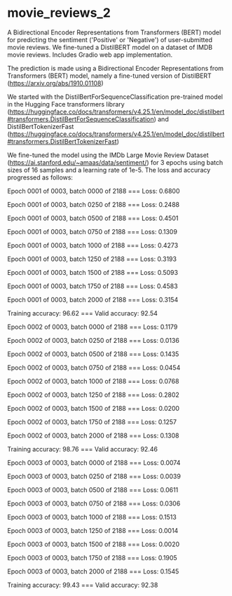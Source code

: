 # movie_reviews_2
A Bidirectional Encoder Representations from Transformers (BERT) model for predicting the sentiment ('Positive' or 'Negative') of user-submitted movie reviews.  We fine-tuned a DistilBERT model on a dataset of IMDB movie reviews. Includes Gradio web app implementation.

The prediction is made using a Bidirectional Encoder Representations from Transformers (BERT) model, namely a fine-tuned version of DistilBERT (https://arxiv.org/abs/1910.01108)

We started with the DistilBertForSequenceClassification pre-trained model in the Hugging Face transformers library (https://huggingface.co/docs/transformers/v4.25.1/en/model_doc/distilbert#transformers.DistilBertForSequenceClassification) and DistilBertTokenizerFast (https://huggingface.co/docs/transformers/v4.25.1/en/model_doc/distilbert#transformers.DistilBertTokenizerFast)

We fine-tuned the model using the IMDb Large Movie Review Dataset (https://ai.stanford.edu/~amaas/data/sentiment/) for 3 epochs using batch sizes of 16 samples and a learning rate of 1e-5. The loss and accuracy progressed as follows:

Epoch 0001 of 0003, batch 0000 of 2188 === Loss: 0.6800

Epoch 0001 of 0003, batch 0250 of 2188 === Loss: 0.2488

Epoch 0001 of 0003, batch 0500 of 2188 === Loss: 0.4501

Epoch 0001 of 0003, batch 0750 of 2188 === Loss: 0.1309

Epoch 0001 of 0003, batch 1000 of 2188 === Loss: 0.4273

Epoch 0001 of 0003, batch 1250 of 2188 === Loss: 0.3193

Epoch 0001 of 0003, batch 1500 of 2188 === Loss: 0.5093

Epoch 0001 of 0003, batch 1750 of 2188 === Loss: 0.4583

Epoch 0001 of 0003, batch 2000 of 2188 === Loss: 0.3154

Training accuracy: 96.62 === Valid accuracy: 92.54

Epoch 0002 of 0003, batch 0000 of 2188 === Loss: 0.1179

Epoch 0002 of 0003, batch 0250 of 2188 === Loss: 0.0136

Epoch 0002 of 0003, batch 0500 of 2188 === Loss: 0.1435

Epoch 0002 of 0003, batch 0750 of 2188 === Loss: 0.0454

Epoch 0002 of 0003, batch 1000 of 2188 === Loss: 0.0768

Epoch 0002 of 0003, batch 1250 of 2188 === Loss: 0.2802

Epoch 0002 of 0003, batch 1500 of 2188 === Loss: 0.0200

Epoch 0002 of 0003, batch 1750 of 2188 === Loss: 0.1257

Epoch 0002 of 0003, batch 2000 of 2188 === Loss: 0.1308

Training accuracy: 98.76 === Valid accuracy: 92.46

Epoch 0003 of 0003, batch 0000 of 2188 === Loss: 0.0074

Epoch 0003 of 0003, batch 0250 of 2188 === Loss: 0.0039

Epoch 0003 of 0003, batch 0500 of 2188 === Loss: 0.0611

Epoch 0003 of 0003, batch 0750 of 2188 === Loss: 0.0306

Epoch 0003 of 0003, batch 1000 of 2188 === Loss: 0.1513

Epoch 0003 of 0003, batch 1250 of 2188 === Loss: 0.0014

Epoch 0003 of 0003, batch 1500 of 2188 === Loss: 0.0020

Epoch 0003 of 0003, batch 1750 of 2188 === Loss: 0.1905

Epoch 0003 of 0003, batch 2000 of 2188 === Loss: 0.1545

Training accuracy: 99.43 === Valid accuracy: 92.38
